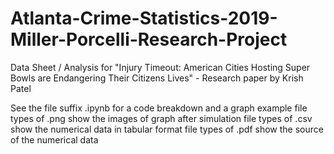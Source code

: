 # Atlanta-Crime-Statistics-2019-Miller-Porcelli-Research-Project
Data Sheet / Analysis for "Injury Timeout: American Cities Hosting Super Bowls are Endangering Their Citizens Lives" - Research paper by Krish Patel

See the file suffix .ipynb for a code breakdown and a graph example
file types of .png show the images of graph after simulation
file types of .csv show the numerical data in tabular format
file types of .pdf show the source of the numerical data
